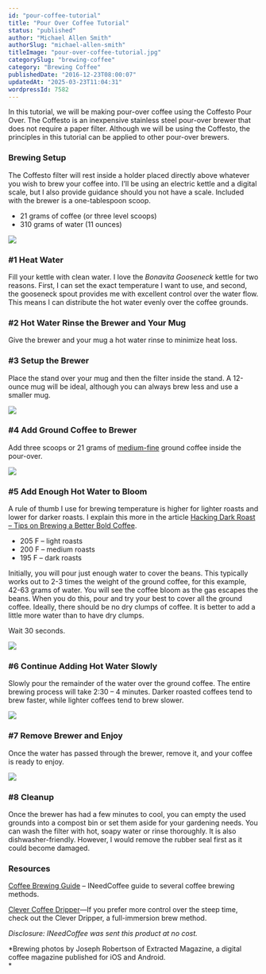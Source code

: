 ```yaml
---
id: "pour-coffee-tutorial"
title: "Pour Over Coffee Tutorial"
status: "published"
author: "Michael Allen Smith"
authorSlug: "michael-allen-smith"
titleImage: "pour-over-coffee-tutorial.jpg"
categorySlug: "brewing-coffee"
category: "Brewing Coffee"
publishedDate: "2016-12-23T08:00:07"
updatedAt: "2025-03-23T11:04:31"
wordpressId: 7582
---
```


In this tutorial, we will be making pour-over coffee using the Coffesto Pour Over. The Coffesto is an inexpensive stainless steel pour-over brewer that does not require a paper filter. Although we will be using the Coffesto, the principles in this tutorial can be applied to other pour-over brewers.

### Brewing Setup

The Coffesto filter will rest inside a holder placed directly above whatever you wish to brew your coffee into. I’ll be using an electric kettle and a digital scale, but I also provide guidance should you not have a scale. Included with the brewer is a one-tablespoon scoop.

-   21 grams of coffee (or three level scoops)
-   310 grams of water (11 ounces)

![](coffesto-01-650x433.jpg)

### #1 Heat Water

Fill your kettle with clean water. I love the *Bonavita Gooseneck* kettle for two reasons. First, I can set the exact temperature I want to use, and second, the gooseneck spout provides me with excellent control over the water flow. This means I can distribute the hot water evenly over the coffee grounds.

### #2 Hot Water Rinse the Brewer and Your Mug

Give the brewer and your mug a hot water rinse to minimize heat loss.

### #3 Setup the Brewer

Place the stand over your mug and then the filter inside the stand. A 12-ounce mug will be ideal, although you can always brew less and use a smaller mug.

![](coffesto-03-650x410.jpg)

### #4 Add Ground Coffee to Brewer

Add three scoops or 21 grams of [medium-fine](http://ineedcoffee.com/coffee-grind-chart/) ground coffee inside the pour-over.

![](coffesto-04-650x433.jpg)

### #5 Add Enough Hot Water to Bloom

A rule of thumb I use for brewing temperature is higher for lighter roasts and lower for darker roasts. I explain this more in the article [Hacking Dark Roast – Tips on Brewing a Better Bold Coffee](http://ineedcoffee.com/hacking-dark-roast-tips-on-brewing-a-better-bold-coffee/).

-   205 F – light roasts
-   200 F – medium roasts
-   195 F – dark roasts

Initially, you will pour just enough water to cover the beans. This typically works out to 2-3 times the weight of the ground coffee, for this example, 42-63 grams of water. You will see the coffee bloom as the gas escapes the beans. When you do this, pour and try your best to cover all the ground coffee. Ideally, there should be no dry clumps of coffee. It is better to add a little more water than to have dry clumps.

Wait 30 seconds.

![](coffesto-05-650x433.jpg)

### #6 Continue Adding Hot Water Slowly

Slowly pour the remainder of the water over the ground coffee. The entire brewing process will take 2:30 – 4 minutes. Darker roasted coffees tend to brew faster, while lighter coffees tend to brew slower.

![](coffesto-06-650x433.jpg)

### #7 Remove Brewer and Enjoy

Once the water has passed through the brewer, remove it, and your coffee is ready to enjoy.

![](coffesto-08-650x433.jpg)

### #8 Cleanup

Once the brewer has had a few minutes to cool, you can empty the used grounds into a compost bin or set them aside for your gardening needs. You can wash the filter with hot, soapy water or rinse thoroughly. It is also dishwasher-friendly. However, I would remove the rubber seal first as it could become damaged.

### Resources

[Coffee Brewing Guide](http://ineedcoffee.com/coffee-brewing-guide/) – INeedCoffee guide to several coffee brewing methods.

[Clever Coffee Dripper](http://ineedcoffee.com/clever-coffee-dripper-review/)—If you prefer more control over the steep time, check out the Clever Dripper, a full-immersion brew method.

*Disclosure: INeedCoffee was sent this product at no cost.* 

*Brewing photos by Joseph Robertson of Extracted Magazine, a digital coffee magazine published for iOS and Android.  
*